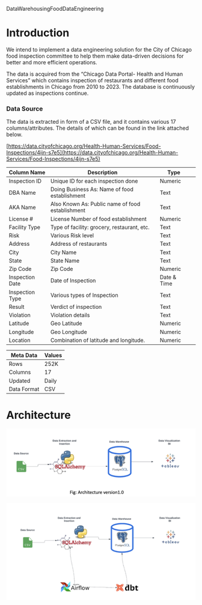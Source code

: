 DataWarehousingFoodDataEngineering

# Introduction

We intend to implement a data engineering solution for the City of Chicago food inspection committee to help them make data-driven decisions for better and more efficient operations.

The data is acquired from the “Chicago Data Portal- Health and Human Services” which contains inspection of restaurants and different food establishments in Chicago from 2010 to 2023. The database is continuously updated as inspections continue.

### Data Source

The data is extracted in form of a CSV file, and it contains various 17 columns/attributes. The details of which can be found in the link attached below.

[https://data.cityofchicago.org/Health-Human-Services/Food-Inspections/4ijn-s7e5](https://data.cityofchicago.org/Health-Human-Services/Food-Inspections/4ijn-s7e5)

| Column Name     | Description                                      | Type        |     |
| --------------- | ------------------------------------------------ | ----------- | --- |
| Inspection ID   | Unique ID for each inspection done               | Numeric     |     |
| DBA Name        | Doing Business As: Name of food establishment    | Text        |     |
| AKA Name        | Also Known As: Public name of food establishment | Text        |     |
| License #       | License Number of food establishment             | Numeric     |     |
| Facility Type   | Type of facility: grocery, restaurant, etc.      | Text        |     |
| Risk            | Various Risk level                               | Text        |     |
| Address         | Address of restaurants                           | Text        |     |
| City            | City Name                                        | Text        |     |
| State           | State Name                                       | Text        |     |
| Zip Code        | Zip Code                                         | Numeric     |     |
| Inspection Date | Date of Inspection                               | Date & Time |     |
| Inspection Type | Various types of Inspection                      | Text        |     |
| Result          | Verdict of inspection                            | Text        |     |
| Violation       | Violation details                                | Text        |     |
| Latitude        | Geo Latitude                                     | Numeric     |     |
| Longitude       | Geo Longitude                                    | Numeric     |     |
| Location        | Combination of latitude and longitude.           | Numeric     |     |

| Meta Data   | Values |
| ----------- | ------ |
| Rows        | 252K   |
| Columns     | 17     |
| Updated     | Daily  |
| Data Format | CSV    |

# Architecture

![1712111956478](image/README/1712111956478.png)

![1712112003407](image/README/1712112003407.png)
